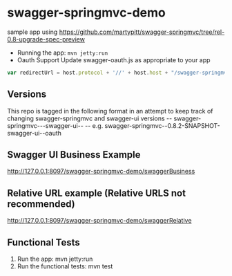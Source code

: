 swagger-springmvc-demo
======================

sample app using https://github.com/martypitt/swagger-springmvc/tree/rel-0.8-upgrade-spec-preview
- Running the app:
```mvn jetty:run```
- Oauth Support
Update swagger-oauth.js as appropriate to your app
```javascript
var redirectUrl = host.protocol + '//' + host.host + "/swagger-springmvc-demo/o2c.html";
```

## Versions

This repo is tagged in the following format in an attempt to keep track of changing swagger-springmvc and swagger-ui versions
-- swagger-springmvc--<swagger-springmvc version>-swagger-ui--<swagger-ui version or branch>
-- e.g. swagger-springmvc--0.8.2-SNAPSHOT-swagger-ui--oauth

## Swagger UI Business Example
http://127.0.0.1:8097/swagger-springmvc-demo/swaggerBusiness

## Relative URL example (Relative URLS not recommended)
http://127.0.0.1:8097/swagger-springmvc-demo/swaggerRelative

## Functional Tests
1. Run the app: mvn jetty:run
2. Run the functional tests: mvn test

